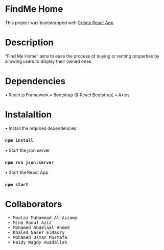 # FindMe Home 

This project was bootstrapped with [Create React App](https://github.com/facebook/create-react-app).

# Description

“Find Me Home” aims to ease the process of buying or renting properties by allowing users to display their owned ones.

# Dependencies
 • React.js Framework
 • Bootstrap (& React Bootstrap)
 • Axios

# Instalaltion
 • Install the required dependencies
### `npm install`
 • Start the json server
### `npm run json:server`
 • Start the React App
### `npm start`

# Collaborators
<pre>
 • Moataz Muhammad Al-Azzamy
 • Mina Raouf Aziz
 • Mohamed Abdelaal Ahmed
 • Khaled Naser ElMasry
 • Mohamed Osman Mostafa
 • Haidy Wagdy Awadallah
</pre>


